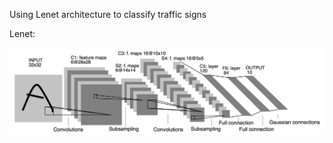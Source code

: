 Using Lenet architecture to classify traffic signs

Lenet:

<p align="center">
<img src="./lenet.png" alt="lenet structure">
</p>
